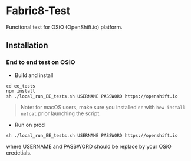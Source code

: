 Fabric8-Test 
============

Functional test for OSiO (OpenShift.io) platform.

## Installation

### End to end test on OSiO

* Build and install

```
cd ee_tests
npm install
sh ./local_run_EE_tests.sh USERNAME PASSWORD https://openshift.io
```

> Note: for macOS users, make sure you installed `nc` with `bew install netcat` prior launching the script.

* Run on prod

```
sh ./local_run_EE_tests.sh USERNAME PASSWORD https://openshift.io
```
where USERNAME and PASSWORD should be replace by your OSiO credetials.

